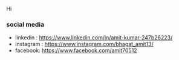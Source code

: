 
Hi

### social media

- linkedin : https://www.linkedin.com/in/amit-kumar-247b26223/ 
- instagram : https://www.instagram.com/bhagat_amit13/
- facebook: https://www.facebook.com/amit70512
